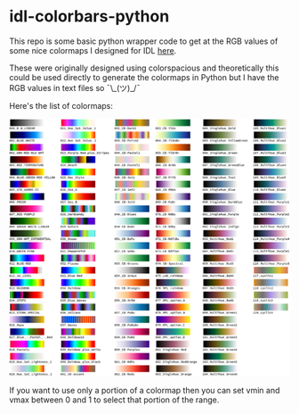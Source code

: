 # idl-colorbars-python
This repo is some basic python wrapper code to get at the RGB values of some nice colormaps I designed for IDL [here](https://github.com/planetarymike/IDL-Colorbars). 

These were originally designed using colorspacious and theoretically this could be used directly to generate the colormaps in Python but I have the RGB values in text files so ¯\\\_(ツ)\_/¯

Here's the list of colormaps:

![idl_png_out](https://github.com/planetarymike/idl-colorbars-python/blob/master/all_idl_tables.png?raw=true)

If you want to use only a portion of a colormap then you can set vmin and vmax between 0 and 1 to select that portion of the range.
